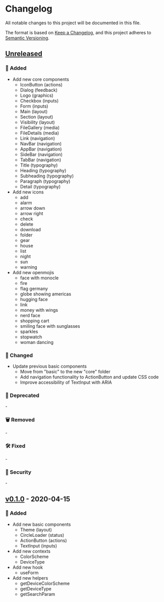# Changelog

All notable changes to this project will be documented in this file.

The format is based on [Keep a Changelog](https://keepachangelog.com/en/), and this project adheres to [Semantic Versioning](https://semver.org/).

## [Unreleased]

### 🌱 Added

- Add new core components
  - IconButton (actions)
  - Dialog (feedback)
  - Logo (graphics)
  - Checkbox (inputs)
  - Form (inputs)
  - Main (layout)
  - Section (layout)
  - Visibility (layout)
  - FileGallery (media)
  - FileDetails (media)
  - Link (navigation)
  - NavBar (navigation)
  - AppBar (navigation)
  - SideBar (navigation)
  - TabBar (navigation)
  - Title (typography)
  - Heading (typography)
  - Subheading (typography)
  - Paragraph (typography)
  - Detail (typography)
- Add new icons
  - add
  - alarm
  - arrow down
  - arrow right
  - check
  - delete
  - download
  - folder
  - gear
  - house
  - list
  - night
  - sun
  - warning
- Add new openmojis
  - face with monocle
  - fire
  - flag germany
  - globe showing americas
  - hugging face
  - link
  - money with wings
  - nerd face
  - shopping cart
  - smiling face with sunglasses
  - sparkles
  - stopwatch
  - woman dancing

### 👷 Changed

- Update previous basic components
  - Move from "basic" to the new "core" folder
  - Add navigation functionality to ActionButton and update CSS code
  - Improve accessibility of TextInput with ARIA

### 📆 Deprecated

\-

### 🗑️ Removed

\-

### 🛠️ Fixed

\-

### 👮 Security

\-

## [v0.1.0] - 2020-04-15

### 🌱 Added

- Add new basic components
  - Theme (layout)
  - CircleLoader (status)
  - ActionButton (actions)
  - TextInput (inputs)
- Add new contexts
  - ColorScheme
  - DeviceType
- Add new hook
  - useForm
- Add new helpers
  - getDeviceColorScheme
  - getDeviceType
  - getSearchParam

[unreleased]: https://github.com/megalink-io/design-system/compare/v0.1.0...HEAD
[v0.1.0]: https://github.com/megalink-io/design-system/releases/tag/v0.1.0
